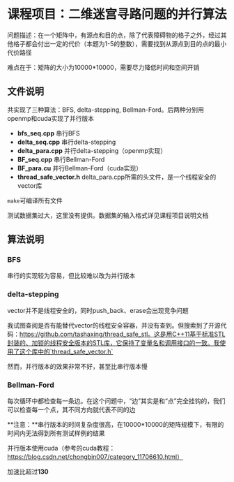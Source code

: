 # 课程项目：二维迷宫寻路问题的并行算法

问题描述：在一个矩阵中，有源点和目的点，除了代表障碍物的格子之外，经过其他格子都会付出一定的代价（本题为1-5的整数），需要找到从源点到目的点的最小代价路径

难点在于：矩阵的大小为10000*10000，需要尽力降低时间和空间开销

## 文件说明

共实现了三种算法：BFS, delta-stepping, Bellman-Ford。后两种分别用openmp和cuda实现了并行版本

* **bfs_seq.cpp**  串行BFS
* **delta_seq.cpp**  串行delta-stepping
* **delta_para.cpp**  并行delta-stepping（openmp实现）
* **BF_seq.cpp**  串行Bellman-Ford
* **BF_para.cu**  并行Bellman-Ford（cuda实现）
* **thread_safe_vector.h**  delta_para.cpp所需的头文件，是一个线程安全的vector库

``make``可编译所有文件

测试数据集过大，这里没有提供。数据集的输入格式详见课程项目说明文档

## 算法说明

### BFS

串行的实现较为容易，但比较难以改为并行版本

### delta-stepping

vector并不是线程安全的，同时push_back、erase会出现竞争问题

我试图查阅是否有能替代vector的线程安全容器，并没有查到。但搜索到了开源代码：https://github.com/tashaxing/thread_safe_stl。这是用C++11基于标准STL封装的、加锁的线程安全版本的STL库，它保持了变量名和调用接口的一致。我使用了这个库中的`thread_safe_vector.h`

然而，并行版本的效果非常不好，甚至比串行版本慢

### Bellman-Ford

每次循环中都检查每一条边。在这个问题中，“边”其实是和“点”完全挂钩的，我们可以检查每一个点，其不同方向就代表不同的边

**注意：**串行版本的时间复杂度很高，在10000*10000的矩阵规模下，有限的时间内无法得到所有测试样例的结果

并行版本使用cuda（参考的cuda教程：https://blog.csdn.net/chongbin007/category_11706610.html）

加速比超过**130**

